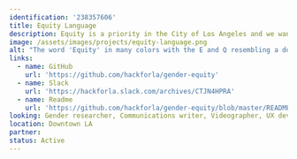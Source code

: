 ```yaml
---
identification: '238357606'
title: Equity Language
description: Equity is a priority in the City of Los Angeles and we want to improve the language used in websites to be more inclusive (of all communities) while also educating the public about exclusionary language.
image: /assets/images/projects/equity-language.png
alt: "The word 'Equity' in many colors with the E and Q resembling a document searcher, and a rainbow-like border"
links:
  - name: GitHub
    url: 'https://github.com/hackforla/gender-equity'
  - name: Slack
    url: 'https://hackforla.slack.com/archives/CTJN4HPRA'
  - name: Readme
    url: 'https://github.com/hackforla/gender-equity/blob/master/README.md'
looking: Gender researcher, Communications writer, Videographer, UX developer, JavaScript programmer, QA coder, DevOps engineer.
location: Downtown LA
partner:
status: Active
---
```

